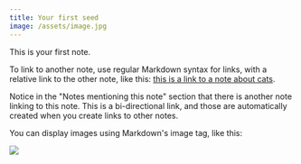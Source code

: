 ```yaml
---
title: Your first seed
image: /assets/image.jpg
---
```


This is your first note.

To link to another note, use regular Markdown syntax for links, with a relative link to the other note, like this: [this is a link to a note about cats](/cats).


Notice in the "Notes mentioning this note" section that there is another note linking to this note. This is a bi-directional link, and those are automatically created when you create links to other notes.

You can display images using Markdown's image tag, like this:

![]({{page.image}})